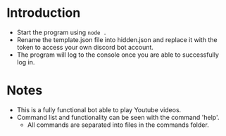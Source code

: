# Introduction
*  Start the program using `node .`
*  Rename the template.json file into hidden.json and replace it with the token to access your own discord bot account.
*  The program will log to the console once you are able to successfully log in.

# Notes
* This is a fully functional bot able to play Youtube videos.
* Command list and functionality can be seen with the command 'help'.
    * All commands are separated into files in the commands folder.